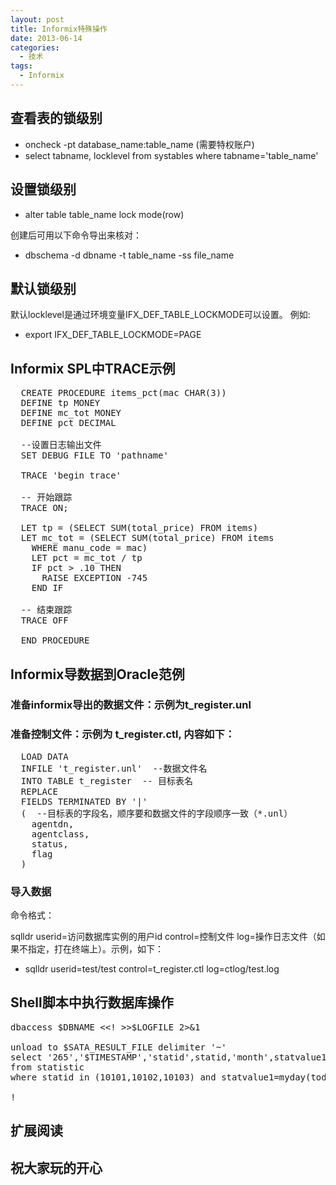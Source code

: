 ```yaml
---
layout: post
title: Informix特殊操作
date: 2013-06-14
categories:
  - 技术
tags:
  - Informix
---
```


## 查看表的锁级别

* oncheck -pt database\_name:table\_name (需要特权账户)
* select tabname, locklevel from systables where tabname='table\_name'

## 设置锁级别

* alter table table\_name lock mode(row)

创建后可用以下命令导出来核对：

* dbschema -d dbname -t table\_name -ss file\_name

## 默认锁级别

默认locklevel是通过环境变量IFX\_DEF\_TABLE\_LOCKMODE可以设置。 例如: 

* export IFX\_DEF\_TABLE\_LOCKMODE=PAGE


## Informix SPL中TRACE示例

<pre class="prettyprint linenums">
  CREATE PROCEDURE items_pct(mac CHAR(3))
  DEFINE tp MONEY
  DEFINE mc_tot MONEY
  DEFINE pct DECIMAL

  --设置日志输出文件
  SET DEBUG FILE TO 'pathname'

  TRACE 'begin trace'

  -- 开始跟踪
  TRACE ON;

  LET tp = (SELECT SUM(total_price) FROM items)
  LET mc_tot = (SELECT SUM(total_price) FROM items
    WHERE manu_code = mac)
    LET pct = mc_tot / tp
    IF pct > .10 THEN
      RAISE EXCEPTION -745
    END IF

  -- 结束跟踪
  TRACE OFF

  END PROCEDURE
</pre>


## Informix导数据到Oracle范例
 
### 准备informix导出的数据文件：示例为t_register.unl 
 
### 准备控制文件：示例为 t_register.ctl, 内容如下：
<pre class="prettyprint linenums">
  LOAD DATA
  INFILE 't_register.unl'  --数据文件名
  INTO TABLE t_register  -- 目标表名
  REPLACE
  FIELDS TERMINATED BY '|'
  (  --目标表的字段名，顺序要和数据文件的字段顺序一致（*.unl）
    agentdn,
    agentclass,
    status,
    flag
  )
</pre>

### 导入数据

命令格式： 
     
  sqlldr userid=访问数据库实例的用户id control=控制文件  log=操作日志文件（如果不指定，打在终端上）。示例，如下：
 
* sqlldr userid=test/test control=t_register.ctl log=ctlog/test.log


## Shell脚本中执行数据库操作

<pre class="prettyprint linenums">
dbaccess $DBNAME &lt;&lt;! &gt;&gt;$LOGFILE 2>&1

unload to $SATA_RESULT_FILE delimiter '~'
select '265','$TIMESTAMP','statid',statid,'month',statvalue1,'money',statvalue2  
from statistic 
where statid in (10101,10102,10103) and statvalue1=myday(today - 1);

!
</pre>


## 扩展阅读


## 祝大家玩的开心

